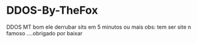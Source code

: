 # DDOS-By-TheFox
DDOS MT bom ele derrubar sits em 5 minutos ou mais obs: tem ser site n famoso ....obrigado por baixar
